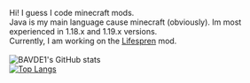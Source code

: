 Hi! I guess I code minecraft mods.
<br>
Java is my main language cause minecraft (obviously). Im most experienced in 1.18.x and 1.19.x versions.
<br>
Currently, I am working on the [Lifespren](https://github.com/BAVDE1/Lifespren-1.19.2) mod.
<br><br> 
![BAVDE1's GitHub stats](https://github-readme-stats.vercel.app/api?username=bavde1&show_icons=true&theme=radical)
<br>
[![Top Langs](https://github-readme-stats.vercel.app/api/top-langs/?username=bavde1&theme=radical)](https://github.com/anuraghazra/github-readme-stats)


<!--
**BAVDE1/BAVDE1** is a ✨ _special_ ✨ repository because its `README.md` (this file) appears on your GitHub profile.

Here are some ideas to get you started:

- 🔭 I’m currently working on ...
- 🌱 I’m currently learning ...
- 👯 I’m looking to collaborate on ...
- 🤔 I’m looking for help with ...
- 💬 Ask me about ...
- 📫 How to reach me: ...
- 😄 Pronouns: ...
- ⚡ Fun fact: ...
-->
